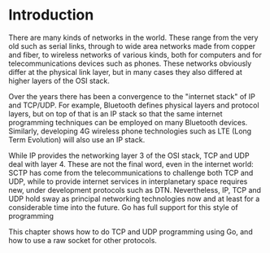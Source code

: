 # Introduction

There are many kinds of networks in the world. 
These range from the very old such as serial links, through to wide area networks made from copper and fiber, to wireless networks of various kinds, both for computers and for telecommunications devices such as phones. 
These networks obviously differ at the physical link layer, but in many cases they also differed at higher layers of the OSI stack.

Over the years there has been a convergence to the "internet stack" of IP and TCP/UDP. 
For example, Bluetooth defines physical layers and protocol layers, but on top of that is an IP stack so that the same internet programming techniques can be employed on many Bluetooth devices. 
Similarly, developing 4G wireless phone technologies such as LTE (Long Term Evolution) will also use an IP stack.

While IP provides the networking layer 3 of the OSI stack, TCP and UDP deal with layer 4. 
These are not the final word, even in the internet world: SCTP has come from the telecommunications to challenge both TCP and UDP, while to provide internet services in interplanetary space requires new, under development protocols such as DTN. 
Nevertheless, IP, TCP and UDP hold sway as principal networking technologies now and at least for a considerable time into the future. Go has full support for this style of programming

This chapter shows how to do TCP and UDP programming using Go, and how to use a raw socket for other protocols. 